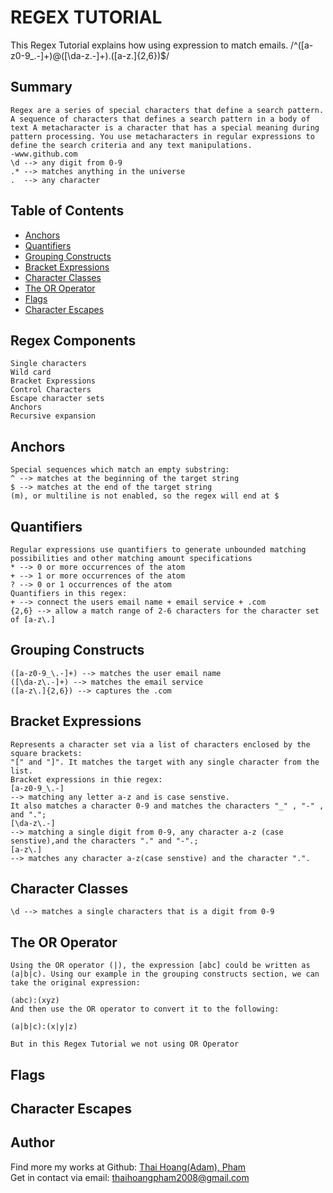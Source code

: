 # REGEX TUTORIAL

This Regex Tutorial explains how using expression to match emails.
/^([a-z0-9_.-]+)@([\da-z.-]+).([a-z.]{2,6})$/

## Summary
```
Regex are a series of special characters that define a search pattern. A sequence of characters that defines a search pattern in a body of text A metacharacter is a character that has a special meaning during pattern processing. You use metacharacters in regular expressions to define the search criteria and any text manipulations.
-www.github.com
\d --> any digit from 0-9 
.* --> matches anything in the universe
.  --> any character
```
## Table of Contents

- [Anchors](#anchors)
- [Quantifiers](#quantifiers)
- [Grouping Constructs](#grouping-constructs)
- [Bracket Expressions](#bracket-expressions)
- [Character Classes](#character-classes)
- [The OR Operator](#the-or-operator)
- [Flags](#flags)
- [Character Escapes](#character-escapes)

## Regex Components
```
Single characters
Wild card
Bracket Expressions
Control Characters
Escape character sets
Anchors
Recursive expansion
```
## Anchors
```
Special sequences which match an empty substring:
^ --> matches at the beginning of the target string
$ --> matches at the end of the target string
(m), or multiline is not enabled, so the regex will end at $
```
## Quantifiers
```
Regular expressions use quantifiers to generate unbounded matching possibilities and other matching amount specifications
* --> 0 or more occurrences of the atom
+ --> 1 or more occurrences of the atom
? --> 0 or 1 occurrences of the atom
Quantifiers in this regex:
+ --> connect the users email name + email service + .com
{2,6} --> allow a match range of 2-6 characters for the character set of [a-z\.]
```
## Grouping Constructs
```
([a-z0-9_\.-]+) --> matches the user email name
([\da-z\.-]+) --> matches the email service
([a-z\.]{2,6}) --> captures the .com
```
## Bracket Expressions
```
Represents a character set via a list of characters enclosed by the square brackets:
"[" and "]". It matches the target with any single character from the list.
Bracket expressions in thie regex:
[a-z0-9_\.-]
--> matching any letter a-z and is case senstive.
It also matches a character 0-9 and matches the characters "_" , "-" , and "."; 
[\da-z\.-]
--> matching a single digit from 0-9, any character a-z (case senstive),and the characters "." and "-".; 
[a-z\.]
--> matches any character a-z(case senstive) and the character ".".
```
## Character Classes
```
\d --> matches a single characters that is a digit from 0-9
```
## The OR Operator
```
Using the OR operator (|), the expression [abc] could be written as (a|b|c). Using our example in the grouping constructs section, we can take the original expression:

(abc):(xyz)
And then use the OR operator to convert it to the following:

(a|b|c):(x|y|z)

But in this Regex Tutorial we not using OR Operator
```
## Flags

## Character Escapes

## Author

Find more my works at Github: 
[Thai Hoang(Adam), Pham](https://github.com/ThiHoangPham)
</br>
Get in contact via email: thaihoangpham2008@gmail.com
